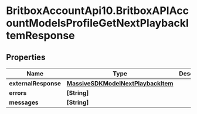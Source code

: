 # BritboxAccountApi10.BritboxAPIAccountModelsProfileGetNextPlaybackItemResponse

## Properties
Name | Type | Description | Notes
------------ | ------------- | ------------- | -------------
**externalResponse** | [**MassiveSDKModelNextPlaybackItem**](MassiveSDKModelNextPlaybackItem.md) |  | [optional] 
**errors** | **[String]** |  | [optional] 
**messages** | **[String]** |  | [optional] 


